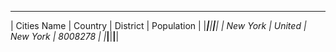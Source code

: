  ____________________________________________________ 
| Cities Name |    Country |   District | Population |
|_____________|____________|____________|____________|
|    New York |     United |   New York |    8008278 |
|_____________|____________|____________|____________|